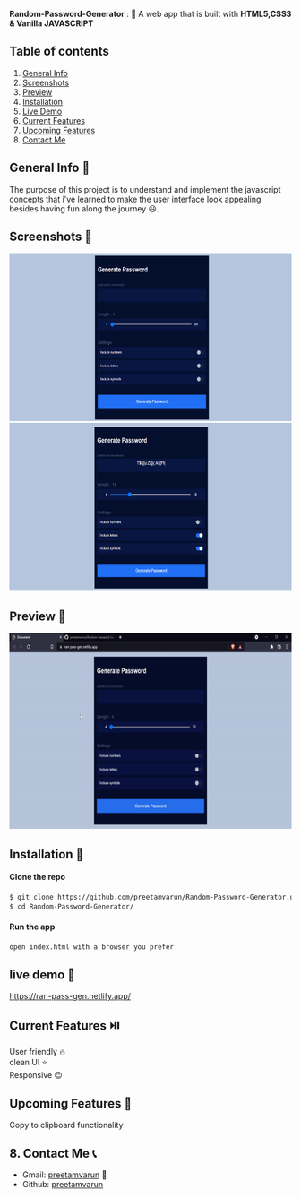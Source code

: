 **Random-Password-Generator** : :jack_o_lantern:
A web app that is built with **HTML5,CSS3 & Vanilla JAVASCRIPT**  

## Table of contents
1. [General Info](#generalInfo)
2. [Screenshots](#screenshots)
3. [Preview](#preview)
4. [Installation](#Installation)
5. [Live Demo](#liveDemo)
6. [Current Features](#currentFeatures)
7. [Upcoming Features](#upcomingFeatures)
8. [Contact Me](#contactMe)
<a name = "generalInfo"> </a>
## General Info 📝
The purpose of this project is to understand and implement the javascript concepts that i've learned to make the user interface look appealing besides having fun along the journey :smiley:.

<a name = "screenshots"> </a>
## Screenshots 📸
<img src = "images/a.png" alt = "taskListImage" height = 300 width = 600>
<img src = "images/b.png" alt = "taskListImage" height = 300 width = 600>

<a name = "preview"> </a>
## Preview 🎥
<img src = 'images/preview.gif' alt = 'preview' height = 350 width = 600>

<a name = "Installation"> </a>
## Installation 📀
#### Clone the repo
```sh
$ git clone https://github.com/preetamvarun/Random-Password-Generator.git
$ cd Random-Password-Generator/
```
#### Run the app
```sh
open index.html with a browser you prefer
```
<a name = "liveDemo"> </a>
## live demo 👾
https://ran-pass-gen.netlify.app/

<a name = "currentFeatures"> </a>
## Current Features ⏯️
User friendly 🔥 <br>
clean UI ⭐ <br>
Responsive 😉

<a name = "upcomingFeatures"> </a>
## Upcoming Features 🌠
Copy to clipboard functionality

<a name = "contactMe"> </a>
## 8. Contact Me 📞
- Gmail: [preetamvarun](mailto:preetamvarun99@gmail.com) 📧
- Github: [preetamvarun](https://github.com/preetamvarun) 


